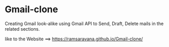 # Gmail-clone
Creating Gmail look-alike using Gmail API  to Send, Draft, Delete mails in the related sections.

like to the Website ==> https://ramsaravana.github.io/Gmail-clone/
